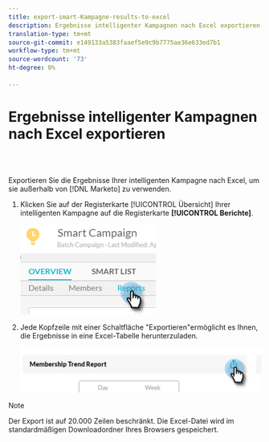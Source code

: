 ```yaml
---
title: export-smart-Kampagne-results-to-excel
description: Ergebnisse intelligenter Kampagnen nach Excel exportieren
translation-type: tm+mt
source-git-commit: e149133a5383faaef5e9c9b7775ae36e633ed7b1
workflow-type: tm+mt
source-wordcount: '73'
ht-degree: 0%

---
```



# Ergebnisse intelligenter Kampagnen nach Excel exportieren

<br> 

Exportieren Sie die Ergebnisse Ihrer intelligenten Kampagne nach Excel, um sie außerhalb von [!DNL Marketo] zu verwenden.

1. Klicken Sie auf der Registerkarte [!UICONTROL Übersicht] Ihrer intelligenten Kampagne auf die Registerkarte **[!UICONTROL Berichte]**.

   ![Bild eins](/help/sky/assets/smart-campaigns/export-smart-campaign-results-to-excel/export-smart-campaign-results-to-excel-1.png)

1. Jede Kopfzeile mit einer Schaltfläche &quot;Exportieren&quot;ermöglicht es Ihnen, die Ergebnisse in eine Excel-Tabelle herunterzuladen.

   ![Bild zwei](/help/sky/assets/smart-campaigns/export-smart-campaign-results-to-excel/export-smart-campaign-results-to-excel-2.png)

>[!NOTE]
>
>Der Export ist auf 20.000 Zeilen beschränkt. Die Excel-Datei wird im standardmäßigen Downloadordner Ihres Browsers gespeichert.

